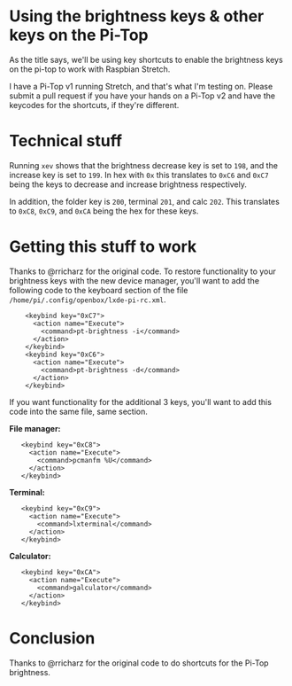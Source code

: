 # Using the brightness keys & other keys on the Pi-Top
As the title says, we'll be using key shortcuts to enable the brightness keys on the pi-top to work with Raspbian Stretch.

I have a Pi-Top v1 running Stretch, and that's what I'm testing on. Please submit a pull request if you have your hands on a Pi-Top v2 and have the keycodes for the shortcuts, if they're different.

# Technical stuff
Running `xev` shows that the brightness decrease key is set to `198`, and the increase key is set to `199`. In hex with `0x` this translates to `0xC6` and `0xC7` being the keys to decrease and increase brightness respectively.

In addition, the folder key is `200`, terminal `201`, and calc `202`. This translates to `0xC8`, `0xC9`, and `0xCA` being the hex for these keys.

# Getting this stuff to work
Thanks to @rricharz for the original code. To restore functionality to your brightness keys with the new device manager, you'll want to add the following code to the keyboard section of the file `/home/pi/.config/openbox/lxde-pi-rc.xml`.

```
    <keybind key="0xC7">
      <action name="Execute">
        <command>pt-brightness -i</command>
      </action>
    </keybind>
    <keybind key="0xC6">
      <action name="Execute">
        <command>pt-brightness -d</command>
      </action>
    </keybind>
 ```
 
 If you want functionality for the additional 3 keys, you'll want to add this code into the same file, same section.
 
 **File manager:**
 
 ```
    <keybind key="0xC8">
      <action name="Execute">
        <command>pcmanfm %U</command>
      </action>
    </keybind>
 ```
 
 **Terminal:**
 
 ```
    <keybind key="0xC9">
      <action name="Execute">
        <command>lxterminal</command>
      </action>
    </keybind>
 ```
 
 **Calculator:**
 
 ```
    <keybind key="0xCA">
      <action name="Execute">
        <command>galculator</command>
      </action>
    </keybind>
 ```
 
 # Conclusion
 Thanks to @rricharz for the original code to do shortcuts for the Pi-Top brightness.
